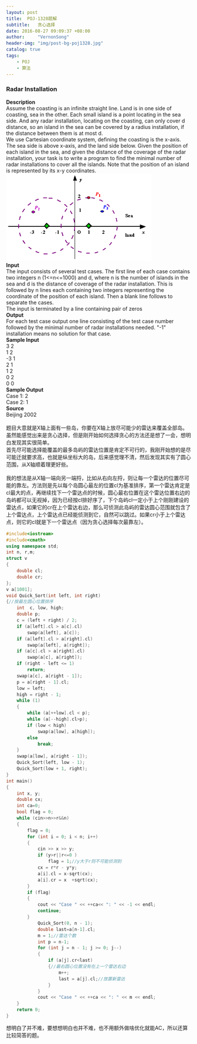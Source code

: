 ```yaml
---
layout: post
title:  POJ-1328题解
subtitle:   贪心选择
date: 2016-08-27 09:09:37 +08:00
author:     "VernonSong"
header-img: "img/post-bg-poj1328.jpg"
catalog: true
tags:
    - POJ
    - 算法
---
```

### Radar Installation
**Description**
<br>Assume the coasting is an infinite straight line. Land is in one side of coasting, sea in the other. Each small island is a point locating in the sea side. And any radar installation, locating on the coasting, can only cover d distance, so an island in the sea can be covered by a radius installation, if the distance between them is at most d. 
<br>We use Cartesian coordinate system, defining the coasting is the x-axis. The sea side is above x-axis, and the land side below. Given the position of each island in the sea, and given the distance of the coverage of the radar installation, your task is to write a program to find the minimal number of radar installations to cover all the islands. Note that the position of an island is represented by its x-y coordinates. 
![](https://github.com/VernonSong/Storage/blob/master/image/1328_1.jpg?raw=true)
<br>**Input**
<br>The input consists of several test cases. The first line of each case contains two integers n (1<=n<=1000) and d, where n is the number of islands in the sea and d is the distance of coverage of the radar installation. This is followed by n lines each containing two integers representing the coordinate of the position of each island. Then a blank line follows to separate the cases. 
<br>The input is terminated by a line containing pair of zeros 
<br>**Output**
<br>For each test case output one line consisting of the test case number followed by the minimal number of radar installations needed. "-1" installation means no solution for that case.
<br>**Sample Input**
<br>3 2
<br>1 2
<br>-3 1
<br>2 1
<br>1 2
<br>0 2
<br>0 0
<br>**Sample Output**
<br>Case 1: 2
<br>Case 2: 1
<br>**Source**
<br>Beijing 2002
<br>
<br>题目大意就是X轴上面有一些岛，你要在X轴上放尽可能少的雷达来覆盖全部岛。虽然能感觉出来是贪心选择，但是刚开始如何选择贪心的方法还是想了一会，想明白发现其实很简单。
<br>首先尽可能选择能覆盖的最多岛屿的雷达位置是肯定不可行的，我刚开始想的是尽可能迁就要求高，也就是纵坐标大的岛，后来感觉理不清，然后发现其实有了圆心范围，从X轴顺着理更好些。
<br>
<br>我的想法是从X轴一端向另一端捋，比如从右向左捋，则让每一个雷达的位置尽可能的靠左。方法则是先以每个岛圆心最左的位置cl为基准排序，第一个雷达肯定是cl最大的点，再继续找下一个雷达点的时候，圆心最右位置在这个雷达位置右边的岛屿都可以无视掉，因为已经按cl排好序了，下个岛屿cl一定小于上个刚刚建设的雷达点，如果它的cr在上个雷达右边，那么可侦测此岛屿的雷达圆心范围就包含了上个雷达点，上个雷达点已经能侦测到它，自然可以跳过。如果cr小于上个雷达点，则它的cl就是下一个雷达点（因为贪心选择每次最靠左）。

```cpp
#include<iostream>
#include<cmath>
using namespace std;
int n, r,m;
struct v
{
	double cl;
	double cr;
};
v a[1001];
void Quick_Sort(int left, int right)
{//按最左圆心位置排序
	int  c, low, high;
	double p;
	c = (left + right) / 2;
	if (a[left].cl > a[c].cl)
		swap(a[left], a[c]);
	if (a[left].cl > a[right].cl)
		swap(a[left], a[right]);
	if (a[c].cl > a[right].cl)
		swap(a[c], a[right]);
	if (right - left <= 1)
		return;
	swap(a[c], a[right - 1]);
	p = a[right - 1].cl;
	low = left;
	high = right - 1;
	while (1)
	{
		while (a[++low].cl < p);
		while (a[--high].cl>p);
		if (low < high)
			swap(a[low], a[high]);
		else
			break;
	}
	swap(a[low], a[right - 1]);
	Quick_Sort(left, low - 1);
	Quick_Sort(low + 1, right);
}
int main()
{
	int x, y;
	double cx;
	int ca=0;
	bool flag = 0;
	while (cin>>n>>r&&n)
	{
		flag = 0;
		for (int i = 0; i < n; i++)
		{
			cin >> x >> y;
			if (y>r||r<=0 )
				flag = 1;//y大于r则不可能侦测到
			cx = r*r - y*y;
			a[i].cl = x-sqrt(cx);
			a[i].cr = x  +sqrt(cx);
		}
		if (flag)                                   
		{
			cout << "Case " << ++ca<< ": " << -1 << endl;
			continue;
		}
			Quick_Sort(0, n - 1);
			double last=a[n-1].cl;
			m = 1;//雷达个数
			int p = n-1;
			for (int j = n - 1; j >= 0; j--)
			{
				if (a[j].cr<last)
				{//最右圆心位置没有在上一个雷达右边
					m++;
					last = a[j].cl;//放置新雷达
				}
			}
			cout << "Case " << ++ca << ": " << m << endl;
	}
	return 0;
}
```
想明白了并不难，要想想明白也并不难，也不用额外做啥优化就能AC，所以还算比较简答的题。